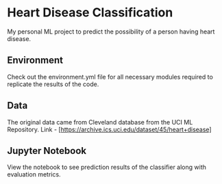 # Heart Disease Classification
My personal ML project to predict the possibility of a person having heart disease.

## Environment
Check out the environment.yml file for all necessary modules required to replicate the results of the code.

## Data
The original data came from Cleveland database from the UCI ML Repository. Link - [https://archive.ics.uci.edu/dataset/45/heart+disease]

## Jupyter Notebook
View the notebook to see prediction results of the classifier along with evaluation metrics.
